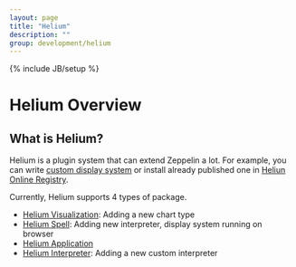 ```yaml
---
layout: page
title: "Helium"
description: ""
group: development/helium
---
```

<!--
Licensed under the Apache License, Version 2.0 (the "License");
you may not use this file except in compliance with the License.
You may obtain a copy of the License at

http://www.apache.org/licenses/LICENSE-2.0

Unless required by applicable law or agreed to in writing, software
distributed under the License is distributed on an "AS IS" BASIS,
WITHOUT WARRANTIES OR CONDITIONS OF ANY KIND, either express or implied.
See the License for the specific language governing permissions and
limitations under the License.
-->
{% include JB/setup %}

# Helium Overview

<div id="toc"></div>

## What is Helium? 

Helium is a plugin system that can extend Zeppelin a lot. 
For example, you can write [custom display system](./writing_spell.html) or 
install already published one in [Heliun Online Registry](http://zeppelin.apache.org/helium_packages.html). 

Currently, Helium supports 4 types of package.

- [Helium Visualization](./writing_visualization_basic.html): Adding a new chart type
- [Helium Spell](./writing_spell.html): Adding new interpreter, display system running on browser
- [Helium Application](./writing_application.html) 
- [Helium Interpreter](../writing_zeppelin_interpreter.html): Adding a new custom interpreter



